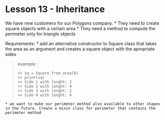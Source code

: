 # Lesson 13 - Inheritance

We have new customers for our Polygons company.
    * They need to create square objects with a certain area
    * They need a method to compute the perimeter only for triangle objects

Requirements:
    * add an alternative constructor to Square class that takes the area as an argument and creates a square object with the apropriate sides 
> example : 
>
>     >> sq = Square.from_area(8)
>     >> print(sq)
>     >> Side 1 with lenght: 2
>     >> Side 2 with lenght: 4
>     >> Side 3 with lenght: 2
>     >> Side 4 with lenght: 4

    * we want to make our perimeter method also available to other shapes in the future. Create a mixin class for perimeter that contains the perimeter method 

    
